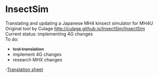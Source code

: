 # InsectSim    
Translating and updating a Japanese MH4 kinsect simulator for MH4U    
Original tool by Culage http://culage.github.io/InsectSim/InsectSim    
Current status: implementing 4G changes    
To do: 

* ~~test translation~~
* implement 4G changes
* research MHX changes
  
-[Translation sheet](https://docs.google.com/spreadsheets/d/1fVJ2eAtS1vWQCxpIEioA8ahEgLEFwg4-7g2GKKs2DxA/edit?usp=sharing)

